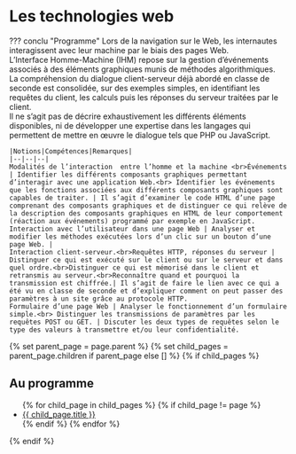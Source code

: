 # Les technologies web

??? conclu "Programme"
    Lors de la navigation sur le Web, les internautes interagissent avec leur machine par le biais des pages Web.  
    L’Interface Homme-Machine (IHM) repose sur la gestion d’événements associés à des
    éléments graphiques munis de méthodes algorithmiques.  
    La compréhension du dialogue client-serveur déjà abordé en classe de seconde est
    consolidée, sur des exemples simples, en identifiant les requêtes du client, les calculs puis les réponses du serveur traitées par le client.  
    Il ne s’agit pas de décrire exhaustivement les différents éléments disponibles, ni de
    développer une expertise dans les langages qui permettent de mettre en œuvre le dialogue tels que PHP ou JavaScript.

    |Notions|Compétences|Remarques|
    |--|--|--|
    Modalités de l’interaction  entre l’homme et la machine <br>Événements | Identifier les différents composants graphiques permettant d’interagir avec une application Web.<br> Identifier les événements que les fonctions associées aux différents composants graphiques sont capables de traiter. | Il s’agit d’examiner le code HTML d’une page comprenant des composants graphiques et de distinguer ce qui relève de la description des composants graphiques en HTML de leur comportement (réaction aux événements) programmé par exemple en JavaScript.
    Interaction avec l’utilisateur dans une page Web | Analyser et modifier les méthodes exécutées lors d’un clic sur un bouton d’une page Web. |
    Interaction client-serveur.<br>Requêtes HTTP, réponses du serveur | Distinguer ce qui est exécuté sur le client ou sur le serveur et dans quel ordre.<br>Distinguer ce qui est mémorisé dans le client et retransmis au serveur.<br>Reconnaître quand et pourquoi la transmission est chiffrée.| Il s’agit de faire le lien avec ce qui a été vu en classe de seconde et d’expliquer comment on peut passer des paramètres à un site grâce au protocole HTTP.
    Formulaire d’une page Web | Analyser le fonctionnement d’un formulaire simple.<br> Distinguer les transmissions de paramètres par les requêtes POST ou GET. | Discuter les deux types de requêtes selon le type des valeurs à transmettre et/ou leur confidentialité.



{% set parent_page = page.parent %}
{% set child_pages = parent_page.children if parent_page else [] %}
{% if child_pages %}
<div class="toc">
  <h2>Au programme</h2>
  <ul>
  {% for child_page in child_pages %}
    {% if child_page != page %}
    <li><a href="/{{ child_page.url }}">{{ child_page.title }}</a></li>
{% endif %}
  {% endfor %}
  </ul>
</div>
{% endif %}